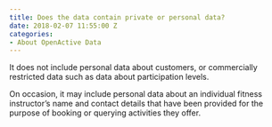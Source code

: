 ```yaml
---
title: Does the data contain private or personal data?
date: 2018-02-07 11:55:00 Z
categories:
- About OpenActive Data
---
```


It does not include personal data about customers, or commercially restricted data such as data about participation levels.

On occasion, it may include personal data about an individual fitness instructor’s name and contact details that have been provided for the purpose of booking or querying activities they offer.